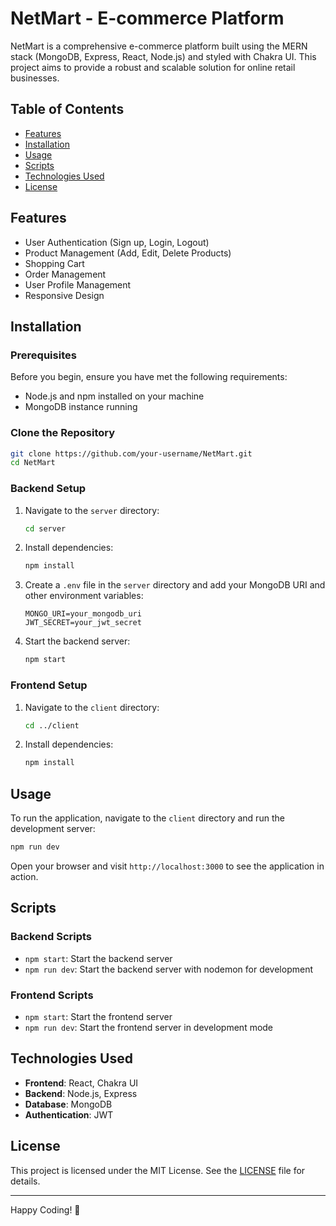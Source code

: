 # NetMart - E-commerce Platform

NetMart is a comprehensive e-commerce platform built using the MERN stack (MongoDB, Express, React, Node.js) and styled with Chakra UI. This project aims to provide a robust and scalable solution for online retail businesses.

## Table of Contents

- [Features](#features)
- [Installation](#installation)
- [Usage](#usage)
- [Scripts](#scripts)
- [Technologies Used](#technologies-used)
- [License](#license)

## Features

- User Authentication (Sign up, Login, Logout)
- Product Management (Add, Edit, Delete Products)
- Shopping Cart
- Order Management
- User Profile Management
- Responsive Design

## Installation

### Prerequisites

Before you begin, ensure you have met the following requirements:

- Node.js and npm installed on your machine
- MongoDB instance running

### Clone the Repository

```bash
git clone https://github.com/your-username/NetMart.git
cd NetMart
```

### Backend Setup

1. Navigate to the `server` directory:

   ```bash
   cd server
   ```

2. Install dependencies:

   ```bash
   npm install
   ```

3. Create a `.env` file in the `server` directory and add your MongoDB URI and other environment variables:

   ```env
   MONGO_URI=your_mongodb_uri
   JWT_SECRET=your_jwt_secret
   ```

4. Start the backend server:

   ```bash
   npm start
   ```

### Frontend Setup

1. Navigate to the `client` directory:

   ```bash
   cd ../client
   ```

2. Install dependencies:

   ```bash
   npm install
   ```

## Usage

To run the application, navigate to the `client` directory and run the development server:

```bash
npm run dev
```

Open your browser and visit `http://localhost:3000` to see the application in action.

## Scripts

### Backend Scripts

- `npm start`: Start the backend server
- `npm run dev`: Start the backend server with nodemon for development

### Frontend Scripts

- `npm start`: Start the frontend server
- `npm run dev`: Start the frontend server in development mode

## Technologies Used

- **Frontend**: React, Chakra UI
- **Backend**: Node.js, Express
- **Database**: MongoDB
- **Authentication**: JWT

## License

This project is licensed under the MIT License. See the [LICENSE](LICENSE) file for details.

---

Happy Coding! 🌟
